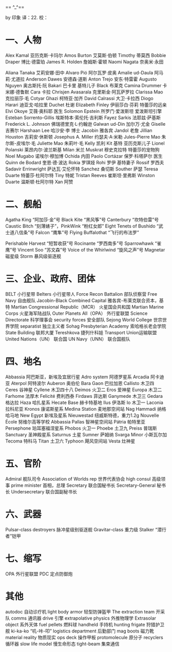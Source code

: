 == ^_^==

by 印象
译：22.
校：
# 一、人物
Alex Kamal 亚历克斯·卡玛尔
Amos Burton 艾莫斯·伯顿    Timothy 蒂莫西
Bobbie Draper 博比·德雷珀
James R. Holden 詹姆斯·霍顿
Naomi Nagata 奈奥米·永田

Aliana Tanaka 艾莉安娜·田中
Alvaro Pió 阿尔瓦罗·皮奥
Amalie ud-Daula 阿马莉·尤道拉
Anderson Dawes 安德森·道斯
Anton Trejo 安东·特雷霍
Augusto Nguyen 奥古斯托·阮
Bakari 巴卡里 基特儿子
Black 布莱克
Camina Drummer 卡米娜·德鲁默
Cara 卡拉
Chrisjen Avasarala 克里斯金·阿瓦萨罗拉
Clarissa Mao 克拉丽莎·毛
Cotyar Ghazi 柯特亚·加齐
David Calrassi 大卫·卡拉西
Diogo Harari 迪亚戈·哈拉里
Duchet 杜谢
Elizabeth Finley 伊丽莎白·芬莉 特蕾莎的远亲
Elvi Okoye 艾薇·奥科耶 医生
Solomon Epstein 所罗门·爱泼斯坦 爱泼斯坦引擎
Esteban Sorrento-Gillis 埃斯特本·索伦托·吉利斯
Fayez Sarkis 法耶兹·萨基斯
Frederick L. Johnson 佛瑞德里克·L·约翰逊
Galwan ud-Din 加尔万·尤金
Giselle 吉赛尔
Harshaan Lee 哈沙安·李 博士
Jacobin 雅各宾
Jandol 老詹
Jillian Houston 吉莉安·休斯顿
Josephus A. Miller 约瑟夫·A·米勒
Jules-Pierre Mao 朱尔斯-皮埃尔·毛
Juliette Mao 朱莉叶·毛
Kelly 凯利
Kit 基特 亚历克斯儿子
Lionel Polanski 莱昂内尔·波兰斯基
Milan 米兰
Muskrat 穆史克拉特 特蕾莎的宠物狗
Noel Mugabo 诺埃尔·穆加博
Ochida 内田
Paolo Cortázar 保罗·科塔萨尔 医生
Quinn de Bodard 奎恩·德·波达
Rokia 罗琪娅 Rohi 罗伊 基特妻子
Rossif 罗西夫
Sadavir Errinwright 萨达瓦·艾伦怀特
Sanchez 桑切斯
Souther 萨瑟
Teresa Duarte 特蕾莎·杜阿尔特 Tiny 特妮
Tristan Reeves 崔斯坦·里弗斯
Winston Duarte 温斯顿·杜阿尔特
Xan 阿赞

# 二、舰船
Agatha King “阿加莎·金”号
Black Kite “黑风筝”号
Canterbury “坎特伯雷”号
Caustic Bitch “刻薄婊子”，PinkWink “粉红女郎”
Eight Tenets of Bushido “武士道八信条”号
Falcon “鹰隼”号
Flying Buffalothat “飞行的布法罗”

Perishable Harvest “短暂收获”号
Rocinante “罗西南多”号
Sparrowhawk “雀鹰”号
Vincent Soo “苏文森”号
Voice of the Whirlwind “旋风之声”号 Magnetar 磁星级
Storm 暴风级驱逐舰



# 三、企业、政府、团体
BELT 小行星带
Belters 小行星带人
Force Recon Battalion 部队侦察营
Free Navy 自由舰队
Jacobin-Black Combined Capital 雅各宾-布莱克联合资本，基特
Martian Congressional Republic（MCR） 火星国会共和国
Martian Marine Corps 火星海军陆战队
Outer Planets All（OPA） 外行星联盟
Science Directorate 科学理事会
security forces 安全部队
Sejong World College 世宗世界学院
separatist 独立主义者
Sohag Presbyterian Academy 索哈格长老会学院
State Building 联邦大厦
Tereshkova 捷列什科娃
Transport Union运输联盟
United Nations（UN） 联合国
UN Navy（UNN） 联合国舰队


# 四、地名
Abbassia 阿巴斯亚，新埃及宜居行星
Adro system 阿德罗星系
Arcadia 阿卡迪亚
Aterpol 阿特波尔
Auberon 奥伯伦
Bara Gaon 巴拉加恩
Callisto 木卫四
Ceres 谷神星
Cyllene 木卫四十八
Deimos 火卫二
Eros 爱神星
Europa 木卫二
Farhome 法厚木
Felicité 费利西泰
Firdaws 菲达斯
Ganymede 木卫三
Gedara 格达拉
Haza 哈扎星系
Hecate Base 赫卡特基地
Ilus 伊洛斯
Io 木卫一
Laconia 拉科尼亚
Kronos 康诺斯星系
Medina Station 麦地那空间站
Nag Hammadi 纳格哈马地
New Egypt 新埃及星系
Nieuwestad 纽威斯特德，重力1.2g
Nouvelle École 努维尔高等学校 Abbassia
Pallas 智神星空间站
Pátria 帕特里亚
Persephone 珀耳塞福涅星系
Phobos 火卫一
Phoebe 土卫九
Preiss 普瑞斯
Sanctuary 圣神殿星系
Saturnus 土星
Sumner 萨姆纳
Svarga Minor 小斯瓦尔加
Tecoma 特科马
Titan 土卫六
Typhoon 飓风空间站
Vesta 灶神星

# 五、官阶
Admiral 舰队司令
Association of Worlds rep 世界代表协会
high consul 高级领事
prime minister 首相，总理
Secretary 联合国秘书长
Secretary-General 秘书长
Undersecretary 联合国副秘书长


# 六、武器
Pulsar-class destroyers 脉冲星级别驱逐舰
Gravitar-class 重力级
Stalker “潜行者”铠甲

# 七、缩写
OPA 外行星联盟
PDC 定点防御炮


# 其他
autodoc 自动诊疗机
light body armor 轻型防弹盔甲
The extraction team 开采队
comms 通讯器
drive 引擎
extrapolative physics 外推物理学
Extrasolar object 系外天体
fuel pellets 燃料球
handheld 手持机
hunting frigate 狩猎护卫舰
ki-ka-ko “叽-咔-叩”
logistics department 后勤部门
mag boots 磁力靴
material reality 物质现实
ops deck 操作甲板
protomolecule 原分子
recyclers 循环器
slow life model 慢生命形态
tight-beam 集束通信